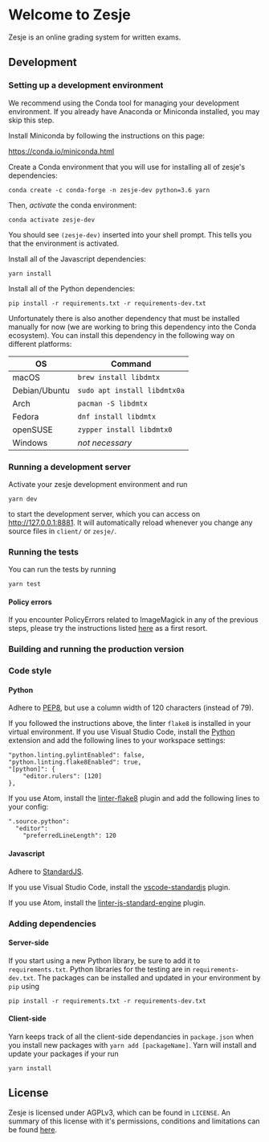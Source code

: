 # Welcome to Zesje

Zesje is an online grading system for written exams.

## Development

### Setting up a development environment
We recommend using the Conda tool for managing your development
environment. If you already have Anaconda or Miniconda installed,
you may skip this step.

Install Miniconda by following the instructions on this page:

https://conda.io/miniconda.html

Create a Conda environment that you will use for installing all
of zesje's dependencies:

    conda create -c conda-forge -n zesje-dev python=3.6 yarn

Then, *activate* the conda environment:

    conda activate zesje-dev

You should see `(zesje-dev)` inserted into your shell prompt.
This tells you that the environment is activated.

Install all of the Javascript dependencies:

    yarn install

Install all of the Python dependencies:

    pip install -r requirements.txt -r requirements-dev.txt

Unfortunately there is also another dependency that must be installed
manually for now (we are working to bring this dependency into the
Conda ecosystem). You can install this dependency in the following way
on different platforms:

| OS            | Command                      |
|---------------|------------------------------|
| macOS         | `brew install libdmtx`       |
| Debian/Ubuntu | `sudo apt install libdmtx0a` |
| Arch          | `pacman -S libdmtx`          |
| Fedora        | `dnf install libdmtx`        |
| openSUSE      | `zypper install libdmtx0`    |
| Windows       | *not necessary*              |



### Running a development server
Activate your zesje development environment and run

    yarn dev

to start the development server, which you can access on http://127.0.0.1:8881.
It will automatically reload whenever you change any source files in `client/`
or `zesje/`.

### Running the tests

You can run the tests by running

    yarn test

#### Policy errors

If you encounter PolicyErrors related to ImageMagick in any of the previous steps, please
try the instructions listed
[here](https://alexvanderbist.com/posts/2018/fixing-imagick-error-unauthorized) as
a first resort.


### Building and running the production version


### Code style

#### Python
Adhere to [PEP8](https://www.python.org/dev/peps/pep-0008/), but use a column width of 120 characters (instead of 79).

If you followed the instructions above, the linter `flake8` is installed in your virtual environment. If you use Visual Studio Code, install the [Python](https://marketplace.visualstudio.com/items?itemName=ms-python.python) extension and add the following lines to your workspace settings:

    "python.linting.pylintEnabled": false,
    "python.linting.flake8Enabled": true,
    "[python]": {
        "editor.rulers": [120]
    },

If you use Atom, install the [linter-flake8](https://atom.io/packages/linter-flake8) plugin and add the following lines to your config:

    ".source.python":
      "editor":
        "preferredLineLength": 120

#### Javascript
Adhere to [StandardJS](https://standardjs.com/).

If you use Visual Studio Code, install the [vscode-standardjs](https://marketplace.visualstudio.com/items?itemName=chenxsan.vscode-standardjs) plugin.

If you use Atom, install the [linter-js-standard-engine](https://atom.io/packages/linter-js-standard-engine) plugin.

### Adding dependencies

#### Server-side
If you start using a new Python library, be sure to add it to `requirements.txt`. Python libraries for the testing are in `requirements-dev.txt`.
The packages can be installed and updated in your environment by `pip` using

    pip install -r requirements.txt -r requirements-dev.txt


#### Client-side
Yarn keeps track of all the client-side dependancies in `package.json` when you install new packages with `yarn add [packageName]`. Yarn will install and update your packages if your run

    yarn install

## License
Zesje is licensed under AGPLv3, which can be found in `LICENSE`. An summary of this license with it's permissions, conditions and limitations can be found [here](https://choosealicense.com/licenses/agpl-3.0/).

